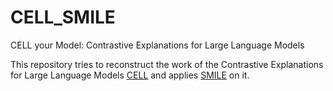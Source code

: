 # CELL_SMILE
 CELL your Model: Contrastive Explanations for Large Language Models

This repository tries to reconstruct the work of the Contrastive Explanations for Large Language Models [CELL](https://arxiv.org/pdf/2406.11785v2) and applies [SMILE](https://arxiv.org/abs/2311.07286) on it. 
